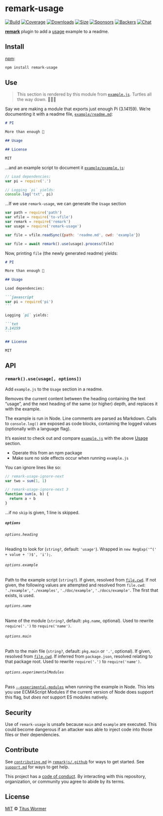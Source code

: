 # remark-usage

[![Build][build-badge]][build]
[![Coverage][coverage-badge]][coverage]
[![Downloads][downloads-badge]][downloads]
[![Size][size-badge]][size]
[![Sponsors][sponsors-badge]][collective]
[![Backers][backers-badge]][collective]
[![Chat][chat-badge]][chat]

[**remark**][remark] plugin to add a [usage][] example to a readme.

## Install

[npm][]:

```sh
npm install remark-usage
```

## Use

> This section is rendered by this module from [`example.js`][example-js].
> Turtles all the way down.  🐢🐢🐢

Say we are making a module that exports just enough Pi (3.14159).
We’re documenting it with a readme file, [`example/readme.md`][example-md]:

```markdown
# PI

More than enough 🍰

## Usage

## License

MIT
```

…and an example script to document it [`example/example.js`][example-js-2]:

```js
// Load dependencies:
var pi = require('.')

// Logging `pi` yields:
console.log('txt', pi)
```

…If we use `remark-usage`, we can generate the `Usage` section

```javascript
var path = require('path')
var vfile = require('to-vfile')
var remark = require('remark')
var usage = require('remark-usage')

var file = vfile.readSync({path: 'readme.md', cwd: 'example'})

var file = await remark().use(usage).process(file)
```

Now, printing `file` (the newly generated readme) yields:

````markdown
# PI

More than enough 🍰

## Usage

Load dependencies:

```javascript
var pi = require('pi')
```

Logging `pi` yields:

```txt
3.14159
```

## License

MIT
````

## API

<!--lint enable code-block-style-->

### `remark().use(usage[, options])`

Add `example.js` to the `Usage` section in a readme.

Removes the current content between the heading containing the text “usage”, and
the next heading of the same (or higher) depth, and replaces it with the
example.

The example is run in Node.
Line comments are parsed as Markdown.
Calls to `console.log()` are exposed as code blocks, containing the logged
values (optionally with a language flag).

It’s easiest to check out and compare [`example.js`][example-js] with the above
[Usage][] section.

*   Operate this from an npm package
*   Make sure no side effects occur when running `example.js`

You can ignore lines like so:

```js
// remark-usage-ignore-next
var two = sum(1, 1)

// remark-usage-ignore-next 3
function sum(a, b) {
  return a + b
}
```

…if no `skip` is given, 1 line is skipped.

##### `options`

###### `options.heading`

Heading to look for (`string?`, default: `'usage'`).
Wrapped in `new RegExp('^(' + value + ')$', 'i');`.

###### `options.example`

Path to the example script (`string?`).
If given, resolved from [`file.cwd`][file-cwd].
If not given, the following values are attempted and resolved from `file.cwd`:
`'./example'`, `'./examples'`, `'./doc/example'`, `'./docs/example'`.
The first that exists, is used.

###### `options.name`

Name of the module (`string?`, default: `pkg.name`, optional).
Used to rewrite `require('.')` to `require('name')`.

###### `options.main`

Path to the main file (`string?`, default: `pkg.main` or `'.'`, optional).
If given, resolved from [`file.cwd`][file-cwd].
If inferred from `package.json`, resolved relating to that package root.
Used to rewrite `require('.')` to `require('name')`.

###### `options.experimentalModules`

Pass [`--experimental-modules`][experimental-modules] when running the example
in Node.
This lets you use ECMAScript Modules if the current version of Node does support
this flag, but *does not* support ES modules natively.

## Security

Use of `remark-usage` is unsafe because `main` and `example` are executed.
This could become dangerous if an attacker was able to inject code into those
files or their dependencies.

## Contribute

See [`contributing.md`][contributing] in [`remarkjs/.github`][health] for ways
to get started.
See [`support.md`][support] for ways to get help.

This project has a [code of conduct][coc].
By interacting with this repository, organization, or community you agree to
abide by its terms.

## License

[MIT][license] © [Titus Wormer][author]

<!-- Definitions -->

[build-badge]: https://img.shields.io/travis/remarkjs/remark-usage/main.svg

[build]: https://travis-ci.org/remarkjs/remark-usage

[coverage-badge]: https://img.shields.io/codecov/c/github/remarkjs/remark-usage.svg

[coverage]: https://codecov.io/github/remarkjs/remark-usage

[downloads-badge]: https://img.shields.io/npm/dm/remark-usage.svg

[downloads]: https://www.npmjs.com/package/remark-usage

[size-badge]: https://img.shields.io/bundlephobia/minzip/remark-usage.svg

[size]: https://bundlephobia.com/result?p=remark-usage

[sponsors-badge]: https://opencollective.com/unified/sponsors/badge.svg

[backers-badge]: https://opencollective.com/unified/backers/badge.svg

[collective]: https://opencollective.com/unified

[chat-badge]: https://img.shields.io/badge/chat-spectrum-7b16ff.svg

[chat]: https://spectrum.chat/unified/remark

[npm]: https://docs.npmjs.com/cli/install

[health]: https://github.com/remarkjs/.github

[contributing]: https://github.com/remarkjs/.github/blob/HEAD/contributing.md

[support]: https://github.com/remarkjs/.github/blob/HEAD/support.md

[coc]: https://github.com/remarkjs/.github/blob/HEAD/code-of-conduct.md

[license]: license

[author]: https://wooorm.com

[remark]: https://github.com/remarkjs/remark

[file-cwd]: https://github.com/vfile/vfile#vfilecwd

[experimental-modules]: https://nodejs.org/api/esm.html

[usage]: #use

[example-js]: example.js

[example-md]: ./example/readme.md

[example-js-2]: ./example/example.js
